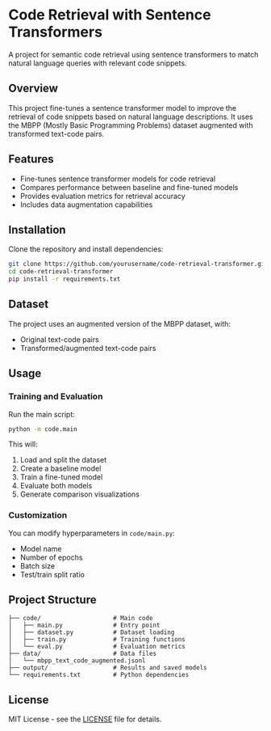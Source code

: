 # Code Retrieval with Sentence Transformers

A project for semantic code retrieval using sentence transformers to match natural language queries with relevant code snippets.

## Overview

This project fine-tunes a sentence transformer model to improve the retrieval of code snippets based on natural language descriptions. It uses the MBPP (Mostly Basic Programming Problems) dataset augmented with transformed text-code pairs.

## Features

- Fine-tunes sentence transformer models for code retrieval
- Compares performance between baseline and fine-tuned models
- Provides evaluation metrics for retrieval accuracy
- Includes data augmentation capabilities

## Installation

Clone the repository and install dependencies:

```bash
git clone https://github.com/yourusername/code-retrieval-transformer.git
cd code-retrieval-transformer
pip install -r requirements.txt
```

## Dataset

The project uses an augmented version of the MBPP dataset, with:

- Original text-code pairs
- Transformed/augmented text-code pairs

## Usage

### Training and Evaluation

Run the main script:

```bash
python -m code.main
```

This will:

1. Load and split the dataset
2. Create a baseline model
3. Train a fine-tuned model
4. Evaluate both models
5. Generate comparison visualizations

### Customization

You can modify hyperparameters in `code/main.py`:

- Model name
- Number of epochs
- Batch size
- Test/train split ratio

## Project Structure

```
├── code/                    # Main code
│   ├── main.py              # Entry point
│   ├── dataset.py           # Dataset loading
│   ├── train.py             # Training functions
│   └── eval.py              # Evaluation metrics
├── data/                    # Data files
│   └── mbpp_text_code_augmented.jsonl
├── output/                  # Results and saved models
└── requirements.txt         # Python dependencies
```

## License

MIT License - see the [LICENSE](LICENSE) file for details.
